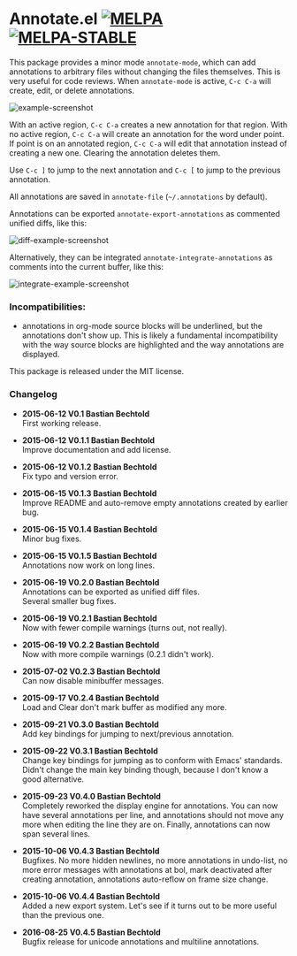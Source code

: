 Annotate.el [![MELPA][mi]][m] [![MELPA-STABLE][msi]][ms]
===========

[mi]: http://melpa.org/packages/annotate-badge.svg
[m]: http://melpa.org/#/annotate
[msi]: http://stable.melpa.org/packages/annotate-badge.svg
[ms]: http://stable.melpa.org/#/annotate

This package provides a minor mode `annotate-mode`, which can add annotations to arbitrary files without changing the files themselves. This is very useful for code reviews. When `annotate-mode` is active, `C-c C-a` will create, edit, or delete annotations. 

![example-screenshot](https://raw.githubusercontent.com/bastibe/annotate.el/master/example.png)

With an active region, `C-c C-a` creates a new annotation for that region. With no active region, `C-c C-a` will create an annotation for the word under point. If point is on an annotated region, `C-c C-a` will edit that annotation instead of creating a new one. Clearing the annotation deletes them.

Use `C-c ]` to jump to the next annotation and `C-c [` to jump to the previous annotation.

All annotations are saved in `annotate-file` (`~/.annotations` by default).

Annotations can be exported `annotate-export-annotations` as commented unified diffs, like this:

![diff-example-screenshot](https://raw.githubusercontent.com/bastibe/annotate.el/master/diff-example.png)

Alternatively, they can be integrated `annotate-integrate-annotations` as comments into the current buffer, like this:

![integrate-example-screenshot](https://raw.githubusercontent.com/bastibe/annotate.el/master/integrate-example.png)

### Incompatibilities:

- annotations in org-mode source blocks will be underlined, but the annotations don't show up. This is likely a fundamental incompatibility with the way source blocks are highlighted and the way annotations are displayed.

This package is released under the MIT license.

### Changelog

- **2015-06-12 V0.1 Bastian Bechtold**  
  First working release.

- **2015-06-12 V0.1.1 Bastian Bechtold**  
  Improve documentation and add license.

- **2015-06-12 V0.1.2 Bastian Bechtold**  
  Fix typo and version error.

- **2015-06-15 V0.1.3 Bastian Bechtold**  
  Improve README and auto-remove empty annotations created by earlier bug.

- **2015-06-15 V0.1.4 Bastian Bechtold**  
  Minor bug fixes.

- **2015-06-15 V0.1.5 Bastian Bechtold**  
  Annotations now work on long lines.

- **2015-06-19 V0.2.0 Bastian Bechtold**  
  Annotations can be exported as unified diff files.  
  Several smaller bug fixes.

- **2015-06-19 V0.2.1 Bastian Bechtold**  
  Now with fewer compile warnings (turns out, not really).

- **2015-06-19 V0.2.2 Bastian Bechtold**  
  Now with more compile warnings (0.2.1 didn't work).

- **2015-07-02 V0.2.3 Bastian Bechtold**  
  Can now disable minibuffer messages.

- **2015-09-17 V0.2.4 Bastian Bechtold**  
  Load and Clear don't mark buffer as modified any more.

- **2015-09-21 V0.3.0 Bastian Bechtold**  
  Add key bindings for jumping to next/previous annotation.

- **2015-09-22 V0.3.1 Bastian Bechtold**  
  Change key bindings for jumping as to conform with Emacs' standards.  
  Didn't change the main key binding though, because I don't know a good alternative.

- **2015-09-23 V0.4.0 Bastian Bechtold**  
  Completely reworked the display engine for annotations. You can now have several annotations per line, and annotations should not move any more when editing the line they are on. Finally, annotations can now span several lines.

- **2015-10-06 V0.4.3 Bastian Bechtold**  
  Bugfixes. No more hidden newlines, no more annotations in undo-list, no more error messages with annotations at bol, mark deactivated after creating annotation, annotations auto-reflow on frame size change.

- **2015-10-06 V0.4.4 Bastian Bechtold**  
  Added a new export system. Let's see if it turns out to be more useful than the previous one.
  
- **2016-08-25 V0.4.5 Bastian Bechtold**  
  Bugfix release for unicode annotations and multiline annotations.
